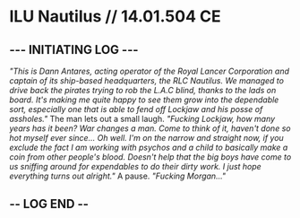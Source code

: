 # ILU Nautilus // 14.01.504 CE
## --- INITIATING LOG ---
*"This is Dann Antares, acting operator of the Royal Lancer Corporation and captain of its ship-based headquarters, the RLC Nautilus. We managed to drive back the pirates trying to rob the L.A.C blind, thanks to the lads on board. It's making me quite happy to see them grow into the dependable sort, especially one that is able to fend off Lockjaw and his posse of assholes."* The man lets out a small laugh. *"Fucking Lockjaw, how many years has it been? War changes a man. Come to think of it, haven't done so hot myself ever since... Oh well. I'm on the narrow and straight now, if you exclude the fact I am working with psychos and a child to basically make a coin from other people's blood. Doesn't help that the big boys have come to us sniffing around for expendables to do their dirty work. I just hope everything turns out alright."* A pause. *"Fucking Morgan..."*
## -- LOG END --
